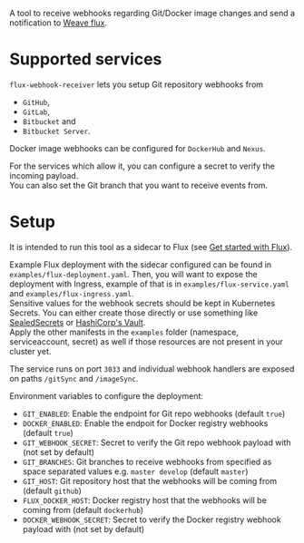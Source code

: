 A tool to receive webhooks regarding Git/Docker image changes and send a notification to [Weave flux](https://github.com/weaveworks/flux).

# Supported services  

`flux-webhook-receiver` lets you setup Git repository webhooks from
 * `GitHub`,
 * `GitLab`,
 * `Bitbucket` and
 * `Bitbucket Server`.  
 
Docker image webhooks can be configured for `DockerHub` and `Nexus`.

For the services which allow it, you can configure a secret to verify the incoming payload.  
You can also set the Git branch that you want to receive events from.  

# Setup

It is intended to run this tool as a sidecar to Flux (see [Get started with Flux](https://docs.fluxcd.io/en/latest/tutorials/get-started.html)).

Example Flux deployment with the sidecar configured can be found in `examples/flux-deployment.yaml`. 
Then, you will want to expose the deployment with Ingress, example of that is in `examples/flux-service.yaml` and `examples/flux-ingress.yaml`.  
Sensitive values for the webhook secrets should be kept in Kubernetes Secrets. You can either create those directly or use something like [SealedSecrets](https://github.com/bitnami-labs/sealed-secrets) or [HashiCorp's Vault](https://www.vaultproject.io/).  
Apply the other manifests in the `examples` folder (namespace, serviceaccount, secret) as well if those resources are not present in your cluster yet.

The service runs on port `3033` and individual webhook handlers are exposed on paths `/gitSync` and `/imageSync`.

Environment variables to configure the deployment:

  * `GIT_ENABLED`: Enable the endpoint for Git repo webhooks (default `true`)
  * `DOCKER_ENABLED`: Enable the endpoit for Docker registry webhooks (default `true`)
  * `GIT_WEBHOOK_SECRET`: Secret to verify the Git repo webhook payload with (not set by default)
  * `GIT_BRANCHES`: Git branches to receive webhooks from specified as space separated values e.g. `master develop` (default `master`)
  * `GIT_HOST`: Git repository host that the webhooks will be coming from (default `github`) 
  * `FLUX_DOCKER_HOST`: Docker registry host that the webhooks will be coming from (default `dockerhub`) 
  * `DOCKER_WEBHOOK_SECRET`: Secret to verify the Docker registry webhook payload with (not set by default)

